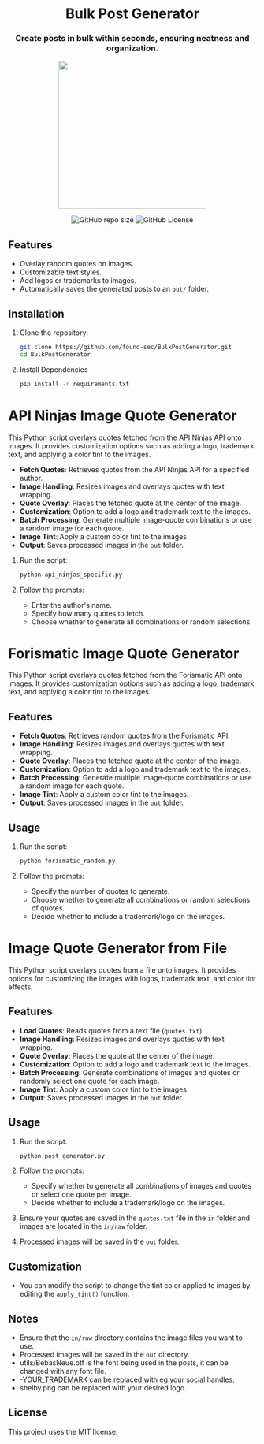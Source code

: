 <div align="center">

# Bulk Post Generator

### Create posts in bulk within seconds, ensuring neatness and organization.
<img src="https://github.com/user-attachments/assets/91e69de7-fdb3-4053-bf8a-6bad54373bdb" width="300"/>

![GitHub repo size](https://img.shields.io/github/repo-size/found-sec/BulkPostGenerator)
![GitHub License](https://img.shields.io/github/license/found-sec/BulkPostGenerator)

</div>

## Features

- Overlay random quotes on images.
- Customizable text styles.
- Add logos or trademarks to images.
- Automatically saves the generated posts to an `out/` folder.

## Installation

1. Clone the repository:

   ```bash
   git clone https://github.com/found-sec/BulkPostGenerator.git
   cd BulkPostGenerator
   ```
2. Install Dependencies
    ```bash
    pip install -r requirements.txt
    ```
    
# API Ninjas Image Quote Generator

This Python script overlays quotes fetched from the API Ninjas API onto images. It provides customization options such as adding a logo, trademark text, and applying a color tint to the images.


- **Fetch Quotes**: Retrieves quotes from the API Ninjas API for a specified author.
- **Image Handling**: Resizes images and overlays quotes with text wrapping.
- **Quote Overlay**: Places the fetched quote at the center of the image.
- **Customization**: Option to add a logo and trademark text to the images.
- **Batch Processing**: Generate multiple image-quote combinations or use a random image for each quote.
- **Image Tint**: Apply a custom color tint to the images.
- **Output**: Saves processed images in the `out` folder.

1. Run the script:
    ```bash
    python api_ninjas_specific.py
    ```

2. Follow the prompts:
    - Enter the author's name.
    - Specify how many quotes to fetch.
    - Choose whether to generate all combinations or random selections.

# Forismatic Image Quote Generator

This Python script overlays quotes fetched from the Forismatic API onto images. It provides customization options such as adding a logo, trademark text, and applying a color tint to the images.

## Features

- **Fetch Quotes**: Retrieves random quotes from the Forismatic API.
- **Image Handling**: Resizes images and overlays quotes with text wrapping.
- **Quote Overlay**: Places the fetched quote at the center of the image.
- **Customization**: Option to add a logo and trademark text to the images.
- **Batch Processing**: Generate multiple image-quote combinations or use a random image for each quote.
- **Image Tint**: Apply a custom color tint to the images.
- **Output**: Saves processed images in the `out` folder.

## Usage

1. Run the script:
    ```bash
    python forismatic_random.py
    ```

2. Follow the prompts:
    - Specify the number of quotes to generate.
    - Choose whether to generate all combinations or random selections of quotes.
    - Decide whether to include a trademark/logo on the images.

# Image Quote Generator from File

This Python script overlays quotes from a file onto images. It provides options for customizing the images with logos, trademark text, and color tint effects.

## Features

- **Load Quotes**: Reads quotes from a text file (`quotes.txt`).
- **Image Handling**: Resizes images and overlays quotes with text wrapping.
- **Quote Overlay**: Places the quote at the center of the image.
- **Customization**: Option to add a logo and trademark text to the images.
- **Batch Processing**: Generate combinations of images and quotes or randomly select one quote for each image.
- **Image Tint**: Apply a custom color tint to the images.
- **Output**: Saves processed images in the `out` folder.

## Usage

1. Run the script:
    ```bash
    python post_generator.py
    ```

2. Follow the prompts:
    - Specify whether to generate all combinations of images and quotes or select one quote per image.
    - Decide whether to include a trademark/logo on the images.

3. Ensure your quotes are saved in the `quotes.txt` file in the `in` folder and images are located in the `in/raw` folder.

4. Processed images will be saved in the `out` folder.



## Customization

- You can modify the script to change the tint color applied to images by editing the `apply_tint()` function.


## Notes

- Ensure that the `in/raw` directory contains the image files you want to use.
- Processed images will be saved in the `out` directory.
- utils/BebasNeue.otf is the font being used in the posts, it can be changed with any font file.
- -YOUR_TRADEMARK can be replaced with eg your social handles.
- shelby.png can be replaced with your desired logo.

## License
This project uses the MIT license.
